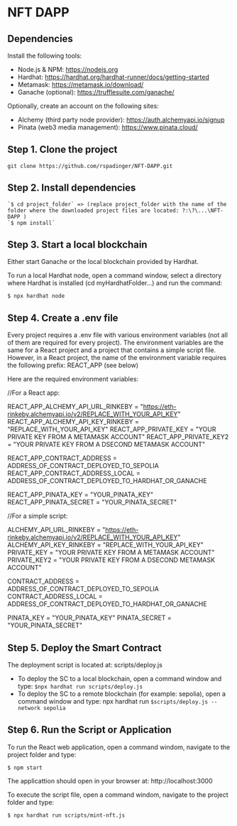 # NFT DAPP

## Dependencies

Install the following tools:

-   Node.js & NPM: https://nodejs.org
-   Hardhat: https://hardhat.org/hardhat-runner/docs/getting-started
-   Metamask: https://metamask.io/download/
-   Ganache (optional): https://trufflesuite.com/ganache/

Optionally, create an account on the following sites:

-   Alchemy (third party node provider): https://auth.alchemyapi.io/signup
-   Pinata (web3 media management): https://www.pinata.cloud/

## Step 1. Clone the project

`git clone https://github.com/rspadinger/NFT-DAPP.git`

## Step 2. Install dependencies

```
`$ cd project_folder` => (replace project_folder with the name of the folder where the downloaded project files are located: ?:\?\...\NFT-DAPP )
`$ npm install`
```

## Step 3. Start a local blockchain

Either start Ganache or the local blockchain provided by Hardhat.

To run a local Hardhat node, open a command window, select a directory where Hardhat is installed (cd myHardhatFolder...) and run the command:

`$ npx hardhat node`

## Step 4. Create a .env file

Every project requires a .env file with various environment variables (not all of them are required for every project).
The environment variables are the same for a React project and a project that contains a simple script file.
However, in a React project, the name of the environment variable requires the following prefix: REACT_APP (see below)

Here are the required environment variables:

//For a React app:

REACT_APP_ALCHEMY_API_URL_RINKEBY = "https://eth-rinkeby.alchemyapi.io/v2/REPLACE_WITH_YOUR_API_KEY"
REACT_APP_ALCHEMY_API_KEY_RINKEBY = "REPLACE_WITH_YOUR_API_KEY"
REACT_APP_PRIVATE_KEY = "YOUR PRIVATE KEY FROM A METAMASK ACCOUNT"
REACT_APP_PRIVATE_KEY2 = "YOUR PRIVATE KEY FROM A DSECOND METAMASK ACCOUNT"

REACT_APP_CONTRACT_ADDRESS = ADDRESS_OF_CONTRACT_DEPLOYED_TO_SEPOLIA
REACT_APP_CONTRACT_ADDRESS_LOCAL = ADDRESS_OF_CONTRACT_DEPLOYED_TO_HARDHAT_OR_GANACHE

REACT_APP_PINATA_KEY = "YOUR_PINATA_KEY"
REACT_APP_PINATA_SECRET = "YOUR_PINATA_SECRET"

//For a simple script:

ALCHEMY_API_URL_RINKEBY = "https://eth-rinkeby.alchemyapi.io/v2/REPLACE_WITH_YOUR_API_KEY"
ALCHEMY_API_KEY_RINKEBY = "REPLACE_WITH_YOUR_API_KEY"
PRIVATE_KEY = "YOUR PRIVATE KEY FROM A METAMASK ACCOUNT"
PRIVATE_KEY2 = "YOUR PRIVATE KEY FROM A DSECOND METAMASK ACCOUNT"

CONTRACT_ADDRESS = ADDRESS_OF_CONTRACT_DEPLOYED_TO_SEPOLIA
CONTRACT_ADDRESS_LOCAL = ADDRESS_OF_CONTRACT_DEPLOYED_TO_HARDHAT_OR_GANACHE

PINATA_KEY = "YOUR_PINATA_KEY"
PINATA_SECRET = "YOUR_PINATA_SECRET"

## Step 5. Deploy the Smart Contract

The deployment script is located at: scripts/deploy.js

-   To deploy the SC to a local blockchain, open a command window and type: `$npx hardhat run scripts/deploy.js`
-   To deploy the SC to a remote blockchain (for example: sepolia), open a command window and type: npx hardhat run `$scripts/deploy.js --network sepolia`

## Step 6. Run the Script or Application

To run the React web application, open a command windom, navigate to the project folder and type:

`$ npm start`

The applicattion should open in your browser at: http://localhost:3000

To execute the script file, open a command windom, navigate to the project folder and type:

`$ npx hardhat run scripts/mint-nft.js`
